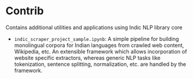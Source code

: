 # Contrib

Contains additional utilities and applications using Indic NLP library core

- `indic_scraper_project_sample.ipynb`: A simple pipeline for building monolingual corpora for Indian languages from crawled web content, Wikipedia, etc. An extensible framework which allows incorporation of website specific extractors, whereas generic NLP tasks like tokenization, sentence splitting, normalization, etc. are handled by the framework.

